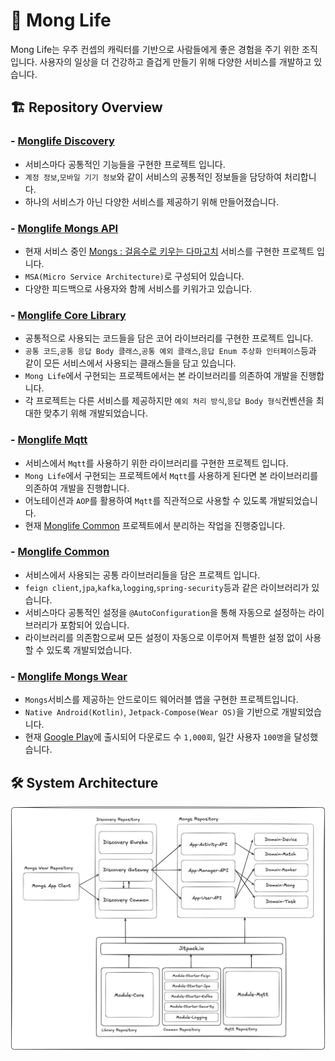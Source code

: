 
# 🚀 Mong Life

Mong Life는 우주 컨셉의 캐릭터를 기반으로 사람들에게 좋은 경험을 주기 위한 조직입니다. 사용자의 일상을 더 건강하고 즐겁게 만들기 위해 다양한 서비스를 개발하고 있습니다.

## 🏗 Repository Overview

### - [Monglife Discovery](https://github.com/monglife/monglife-discovery)
- 서비스마다 공통적인 기능들을 구현한 프로젝트 입니다.
- ```계정 정보```,```모바일 기기 정보```와 같이 서비스의 공통적인 정보들을 담당하여 처리합니다.
- 하나의 서비스가 아닌 다양한 서비스를 제공하기 위해 만들어졌습니다.

### - [Monglife Mongs API](https://github.com/monglife/monglife-mongs)
- 현재 서비스 중인 [Mongs : 걸음수로 키우는 다마고치](https://play.google.com/store/apps/details?id=com.mongs.wear) 서비스를 구현한 프로젝트 입니다.
- ```MSA(Micro Service Architecture)```로 구성되어 있습니다.
- 다양한 피드백으로 사용자와 함께 서비스를 키워가고 있습니다.

### - [Monglife Core Library](https://github.com/monglife/monglife-core)
- 공통적으로 사용되는 코드들을 담은 코어 라이브러리를 구현한 프로젝트 입니다.
- ```공통 코드```,```공통 응답 Body 클래스```,```공통 예외 클래스```,```응답 Enum 추상화 인터페이스```등과 같이 모든 서비스에서 사용되는 클래스들을 담고 있습니다.
- ```Mong Life```에서 구현되는 프로젝트에서는 본 라이브러리를 의존하여 개발을 진행합니다.
- 각 프로젝트는 다른 서비스를 제공하지만 ```예외 처리 방식```,```응답 Body 형식```컨벤션을 최대한 맞추기 위해 개발되었습니다.

### - [Monglife Mqtt](https://github.com/monglife/monglife-module-mqtt)
- 서비스에서 ```Mqtt```를 사용하기 위한 라이브러리를 구현한 프로젝트 입니다.
- ```Mong Life```에서 구현되는 프로젝트에서 ```Mqtt```를 사용하게 된다면 본 라이브러리를 의존하여 개발을 진행합니다.
- 어노테이션과 ```AOP```를 활용하여 ```Mqtt```를 직관적으로 사용할 수 있도록 개발되었습니다.
- 현재 [Monglife Common](https://github.com/monglife/monglife-module-common) 프로젝트에서 분리하는 작업을 진행중입니다.

### - [Monglife Common](https://github.com/monglife/monglife-module-common)
- 서비스에서 사용되는 공통 라이브러리들을 담은 프로젝트 입니다.
- ```feign client```,```jpa```,```kafka```,```logging```,```spring-security```등과 같은 라이브러리가 있습니다.
- 서비스마다 공통적인 설정을 ```@AutoConfiguration```을 통해 자동으로 설정하는 라이브러리가 포함되어 있습니다.
- 라이브러리를 의존함으로써 모든 설정이 자동으로 이루어져 특별한 설정 없이 사용할 수 있도록 개발되었습니다.

### - [Monglife Mongs Wear](https://github.com/monglife/monglife-mongs-wear)
- ```Mongs```서비스를 제공하는 안드로이드 웨어러블 앱을 구현한 프로젝트입니다.
- ```Native Android(Kotlin)```, ```Jetpack-Compose(Wear OS)```을 기반으로 개발되었습니다.
- 현재 [Google Play](https://play.google.com/store/apps/details?id=com.mongs.wear)에 출시되어 다운로드 수 ```1,000회```, 일간 사용자 ```100명```을 달성했습니다.

## 🛠 System Architecture
![전체 아키텍처](assets/architecture_all.png)